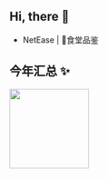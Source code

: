## Hi, there 👋

-  NetEase | 🐷食堂品鉴


## 今年汇总 ✨

<img align="" height ="140px" src="https://github-readme-stats.vercel.app/api?username=Slideee&hide_title=true&hide_border=true&show_icons=true&include_all_commits=true&line_height=21&bg_color=0,EC6C6C,FFD479,FFFC79,73FA79&theme=graywhite&locale=cn" />
